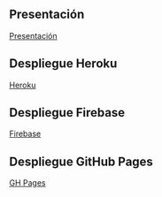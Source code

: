 ## Presentación

[Presentación](https://docs.google.com/presentation/d/1oeb18JGGsxxnhB-O4mkJg0Jzen_-ow3NpZN1B8-SKwQ/edit?usp=sharing)

## Despliegue Heroku

[Heroku]()

## Despliegue Firebase

[Firebase](https://ggd-project.firebaseapp.com/)

## Despliegue GitHub Pages

[GH Pages](https://anavzqz.github.io/GDG-Project/)
